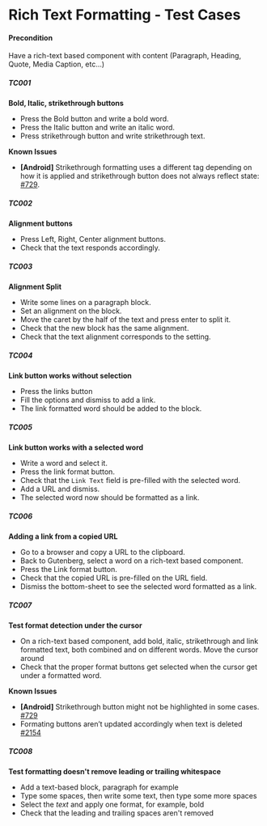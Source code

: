 
# Rich Text Formatting - Test Cases

#### **Precondition**

Have a rich-text based component with content (Paragraph, Heading, Quote, Media Caption, etc...)

##### TC001

**Bold, Italic, strikethrough buttons**

- Press the Bold button and write a bold word.
- Press the Italic button and write an italic word.
- Press strikethrough button and write strikethrough text.

**Known Issues**
- **[Android]** Strikethrough formatting uses a different tag depending on how it is applied and strikethrough button does not always reflect state: [#729](https://github.com/wordpress-mobile/gutenberg-mobile/issues/729).


##### TC002

**Alignment buttons**

- Press Left, Right, Center alignment buttons.
- Check that the text responds accordingly.


##### TC003

**Alignment Split**

- Write some lines on a paragraph block.
- Set an alignment on the block.
- Move the caret by the half of the text and press enter to split it.
- Check that the new block has the same alignment.
- Check that the text alignment corresponds to the setting.


##### TC004

**Link button works without selection**

- Press the links button 
- Fill the options and dismiss to add a link.
- The link formatted word should be added to the block.


##### TC005

**Link button works with a selected word**

- Write a word and select it.
- Press the link format button.
- Check that the `Link Text` field is pre-filled with the selected word.
- Add a URL and dismiss.
- The selected word now should be formatted as a link.


##### TC006

**Adding a link from a copied URL**

- Go to a browser and copy a URL to the clipboard.
- Back to Gutenberg, select a word on a rich-text based component.
- Press the Link format button.
- Check that the copied URL is pre-filled on the URL field.
- Dismiss the bottom-sheet to see the selected word formatted as a link.


##### TC007

**Test format detection under the cursor**

- On a rich-text based component, add bold, italic, strikethrough and link formatted text, both combined and on different words.
Move the cursor around
- Check that the proper format buttons get selected when the cursor get under a formatted word.


**Known Issues**
- **[Android]** Strikethrough button might not be highlighted in some cases. [#729](https://github.com/wordpress-mobile/gutenberg-mobile/issues/729)
- Formating buttons aren’t updated accordingly when text is deleted [#2154](https://github.com/wordpress-mobile/gutenberg-mobile/issues/2154)

##### TC008

**Test formatting doesn't remove leading or trailing whitespace**

- Add a text-based block, paragraph for example
- Type some spaces, then write some text, then type some more spaces
- Select the _text_ and apply one format, for example, bold
- Check that the leading and trailing spaces aren't removed 
